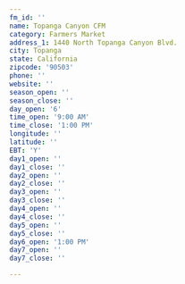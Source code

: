 ```yaml
---
fm_id: ''
name: Topanga Canyon CFM
category: Farmers Market
address_1: 1440 North Topanga Canyon Blvd.
city: Topanga
state: California
zipcode: '90503'
phone: ''
website: ''
season_open: ''
season_close: ''
day_open: '6'
time_open: '9:00 AM'
time_close: '1:00 PM'
longitude: ''
latitude: ''
EBT: 'Y'
day1_open: ''
day1_close: ''
day2_open: ''
day2_close: ''
day3_open: ''
day3_close: ''
day4_open: ''
day4_close: ''
day5_open: ''
day5_close: ''
day6_open: '1:00 PM'
day7_open: ''
day7_close: ''

---
```


